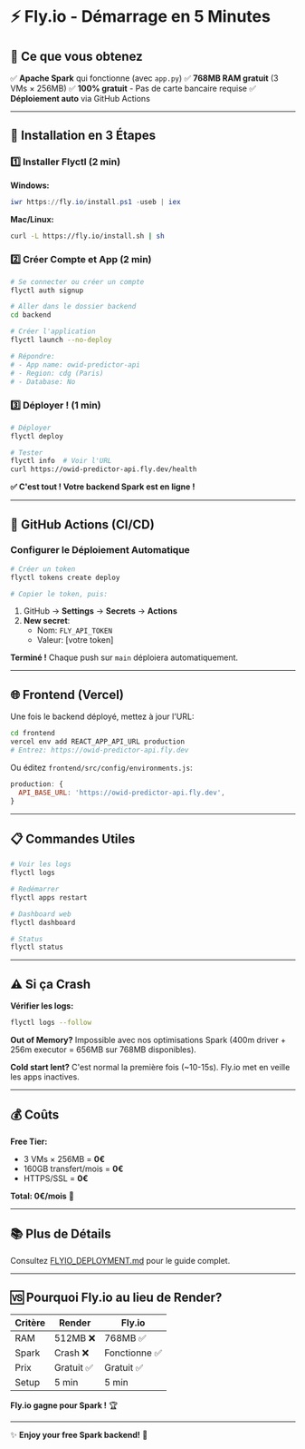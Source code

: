 # ⚡ Fly.io - Démarrage en 5 Minutes

## 🎯 Ce que vous obtenez

✅ **Apache Spark** qui fonctionne (avec `app.py`)
✅ **768MB RAM gratuit** (3 VMs × 256MB)
✅ **100% gratuit** - Pas de carte bancaire requise
✅ **Déploiement auto** via GitHub Actions

---

## 🚀 Installation en 3 Étapes

### 1️⃣ Installer Flyctl (2 min)

**Windows:**
```powershell
iwr https://fly.io/install.ps1 -useb | iex
```

**Mac/Linux:**
```bash
curl -L https://fly.io/install.sh | sh
```

### 2️⃣ Créer Compte et App (2 min)

```bash
# Se connecter ou créer un compte
flyctl auth signup

# Aller dans le dossier backend
cd backend

# Créer l'application
flyctl launch --no-deploy

# Répondre:
# - App name: owid-predictor-api
# - Region: cdg (Paris)
# - Database: No
```

### 3️⃣ Déployer ! (1 min)

```bash
# Déployer
flyctl deploy

# Tester
flyctl info  # Voir l'URL
curl https://owid-predictor-api.fly.dev/health
```

**✅ C'est tout ! Votre backend Spark est en ligne !**

---

## 🔧 GitHub Actions (CI/CD)

### Configurer le Déploiement Automatique

```bash
# Créer un token
flyctl tokens create deploy

# Copier le token, puis:
```

1. GitHub → **Settings** → **Secrets** → **Actions**
2. **New secret**:
   - Nom: `FLY_API_TOKEN`
   - Valeur: [votre token]

**Terminé !** Chaque push sur `main` déploiera automatiquement.

---

## 🌐 Frontend (Vercel)

Une fois le backend déployé, mettez à jour l'URL:

```bash
cd frontend
vercel env add REACT_APP_API_URL production
# Entrez: https://owid-predictor-api.fly.dev
```

Ou éditez `frontend/src/config/environments.js`:
```javascript
production: {
  API_BASE_URL: 'https://owid-predictor-api.fly.dev',
}
```

---

## 📋 Commandes Utiles

```bash
# Voir les logs
flyctl logs

# Redémarrer
flyctl apps restart

# Dashboard web
flyctl dashboard

# Status
flyctl status
```

---

## ⚠️ Si ça Crash

**Vérifier les logs:**
```bash
flyctl logs --follow
```

**Out of Memory?**
Impossible avec nos optimisations Spark (400m driver + 256m executor = 656MB sur 768MB disponibles).

**Cold start lent?**
C'est normal la première fois (~10-15s). Fly.io met en veille les apps inactives.

---

## 💰 Coûts

**Free Tier:**
- 3 VMs × 256MB = **0€**
- 160GB transfert/mois = **0€**
- HTTPS/SSL = **0€**

**Total: 0€/mois** 🎉

---

## 📚 Plus de Détails

Consultez [FLYIO_DEPLOYMENT.md](./FLYIO_DEPLOYMENT.md) pour le guide complet.

---

## 🆚 Pourquoi Fly.io au lieu de Render?

| Critère | Render | Fly.io |
|---------|--------|--------|
| RAM | 512MB ❌ | 768MB ✅ |
| Spark | Crash ❌ | Fonctionne ✅ |
| Prix | Gratuit ✅ | Gratuit ✅ |
| Setup | 5 min | 5 min |

**Fly.io gagne pour Spark !** 🏆

---

✨ **Enjoy your free Spark backend!** 🚀
